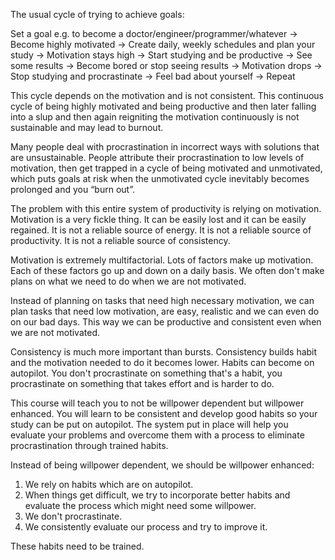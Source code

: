 
The usual cycle of trying to achieve goals:

Set a goal e.g. to become a doctor/engineer/programmer/whatever -> Become highly motivated -> Create daily, weekly schedules and plan your study -> Motivation stays high -> Start studying and be productive -> See some results -> Become bored or stop seeing results -> Motivation drops -> Stop studying and procrastinate -> Feel bad about yourself -> Repeat

This cycle depends on the motivation and is not consistent. This continuous cycle of being highly motivated and being productive and then later falling into a slup and then again reigniting the motivation continuously is not sustainable and may lead to burnout.

Many people deal with procrastination in incorrect ways with solutions that are unsustainable. People attribute their procrastination to low levels of motivation, then get trapped in a cycle of being motivated and unmotivated, which puts goals at risk when the unmotivated cycle inevitably becomes prolonged and you “burn out”.

The problem with this entire system of productivity is relying on motivation. Motivation is a very fickle thing. It can be easily lost and it can be easily regained. It is not a reliable source of energy. It is not a reliable source of productivity. It is not a reliable source of consistency.

Motivation is extremely multifactorial. Lots of factors make up motivation. Each of these factors go up and down on a daily basis. We often don't make plans on what we need to do when we are not motivated.

Instead of planning on tasks that need high necessary motivation, we can plan tasks that need low motivation, are easy, realistic and we can even do on our bad days. This way we can be productive and consistent even when we are not motivated.

Consistency is much more important than bursts. Consistency builds habit and the motivation needed to do it becomes lower. Habits can become on autopilot. You don't procrastinate on something that's a habit, you procrastinate on something that takes effort and is harder to do.

This course will teach you to not be willpower dependent but willpower enhanced. You will learn to be consistent and develop good habits so your study can be put on autopilot. The system put in place will help you evaluate your problems and overcome them with a process to eliminate procrastination through trained habits.

Instead of being willpower dependent, we should be willpower enhanced:

1. We rely on habits which are on autopilot.
2. When things get difficult, we try to incorporate better habits and evaluate the process which might need some willpower.
3. We don't procrastinate.
4. We consistently evaluate our process and try to improve it.

These habits need to be trained.
